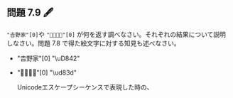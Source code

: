 ## 問題 7.9 🖋

`"𠮷野家"[0]`や `"👨‍👨‍👧‍👧"[0]` が何を返す調べなさい。それぞれの結果について説明しなさい。問題 7.8 で得た絵文字に対する知見も述べなさい。

- "𠮷野家"[0]
  "\uD842"
- "👨‍👨‍👧‍👧"[0]
  "\ud83d"

  Unicodeエスケープシーケンスで表現した時の、
